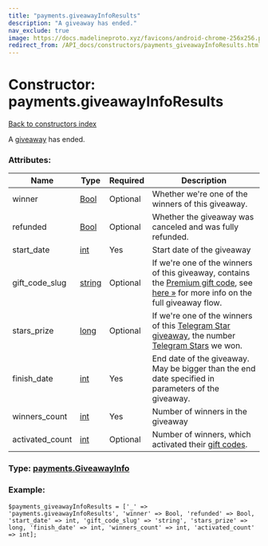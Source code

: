 ```yaml
---
title: "payments.giveawayInfoResults"
description: "A giveaway has ended."
nav_exclude: true
image: https://docs.madelineproto.xyz/favicons/android-chrome-256x256.png
redirect_from: /API_docs/constructors/payments_giveawayInfoResults.html
---
```

# Constructor: payments.giveawayInfoResults  
[Back to constructors index](/API_docs/constructors/index.html)



A [giveaway](https://core.telegram.org/api/giveaways) has ended.

### Attributes:

| Name     |    Type       | Required | Description |
|----------|---------------|----------|-------------|
|winner|[Bool](/API_docs/types/Bool.html) | Optional|Whether we're one of the winners of this giveaway.|
|refunded|[Bool](/API_docs/types/Bool.html) | Optional|Whether the giveaway was canceled and was fully refunded.|
|start\_date|[int](/API_docs/types/int.html) | Yes|Start date of the giveaway|
|gift\_code\_slug|[string](/API_docs/types/string.html) | Optional|If we're one of the winners of this giveaway, contains the [Premium gift code](https://core.telegram.org/api/links#premium-giftcode-links), see [here »](https://core.telegram.org/api/giveaways) for more info on the full giveaway flow.|
|stars\_prize|[long](/API_docs/types/long.html) | Optional|If we're one of the winners of this [Telegram Star giveaway](https://core.telegram.org/api/giveaways#star-giveaways), the number [Telegram Stars](https://core.telegram.org/api/stars) we won.|
|finish\_date|[int](/API_docs/types/int.html) | Yes|End date of the giveaway. May be bigger than the end date specified in parameters of the giveaway.|
|winners\_count|[int](/API_docs/types/int.html) | Yes|Number of winners in the giveaway|
|activated\_count|[int](/API_docs/types/int.html) | Optional|Number of winners, which activated their [gift codes](https://core.telegram.org/api/links#premium-giftcode-links).|



### Type: [payments.GiveawayInfo](/API_docs/types/payments.GiveawayInfo.html)


### Example:

```
$payments_giveawayInfoResults = ['_' => 'payments.giveawayInfoResults', 'winner' => Bool, 'refunded' => Bool, 'start_date' => int, 'gift_code_slug' => 'string', 'stars_prize' => long, 'finish_date' => int, 'winners_count' => int, 'activated_count' => int];
```  
